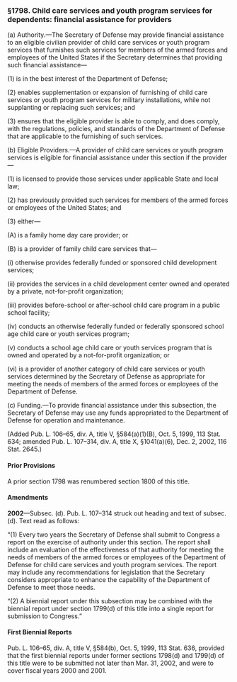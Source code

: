 ### §1798. Child care services and youth program services for dependents: financial assistance for providers ###

(a) Authority.—The Secretary of Defense may provide financial assistance to an eligible civilian provider of child care services or youth program services that furnishes such services for members of the armed forces and employees of the United States if the Secretary determines that providing such financial assistance—

(1) is in the best interest of the Department of Defense;

(2) enables supplementation or expansion of furnishing of child care services or youth program services for military installations, while not supplanting or replacing such services; and

(3) ensures that the eligible provider is able to comply, and does comply, with the regulations, policies, and standards of the Department of Defense that are applicable to the furnishing of such services.

(b) Eligible Providers.—A provider of child care services or youth program services is eligible for financial assistance under this section if the provider—

(1) is licensed to provide those services under applicable State and local law;

(2) has previously provided such services for members of the armed forces or employees of the United States; and

(3) either—

(A) is a family home day care provider; or

(B) is a provider of family child care services that—

(i) otherwise provides federally funded or sponsored child development services;

(ii) provides the services in a child development center owned and operated by a private, not-for-profit organization;

(iii) provides before-school or after-school child care program in a public school facility;

(iv) conducts an otherwise federally funded or federally sponsored school age child care or youth services program;

(v) conducts a school age child care or youth services program that is owned and operated by a not-for-profit organization; or

(vi) is a provider of another category of child care services or youth services determined by the Secretary of Defense as appropriate for meeting the needs of members of the armed forces or employees of the Department of Defense.

(c) Funding.—To provide financial assistance under this subsection, the Secretary of Defense may use any funds appropriated to the Department of Defense for operation and maintenance.

(Added Pub. L. 106–65, div. A, title V, §584(a)(1)(B), Oct. 5, 1999, 113 Stat. 634; amended Pub. L. 107–314, div. A, title X, §1041(a)(6), Dec. 2, 2002, 116 Stat. 2645.)

#### Prior Provisions ####

A prior section 1798 was renumbered section 1800 of this title.

#### Amendments ####

**2002**—Subsec. (d). Pub. L. 107–314 struck out heading and text of subsec. (d). Text read as follows:

“(1) Every two years the Secretary of Defense shall submit to Congress a report on the exercise of authority under this section. The report shall include an evaluation of the effectiveness of that authority for meeting the needs of members of the armed forces or employees of the Department of Defense for child care services and youth program services. The report may include any recommendations for legislation that the Secretary considers appropriate to enhance the capability of the Department of Defense to meet those needs.

“(2) A biennial report under this subsection may be combined with the biennial report under section 1799(d) of this title into a single report for submission to Congress.”

#### First Biennial Reports ####

Pub. L. 106–65, div. A, title V, §584(b), Oct. 5, 1999, 113 Stat. 636, provided that the first biennial reports under former sections 1798(d) and 1799(d) of this title were to be submitted not later than Mar. 31, 2002, and were to cover fiscal years 2000 and 2001.